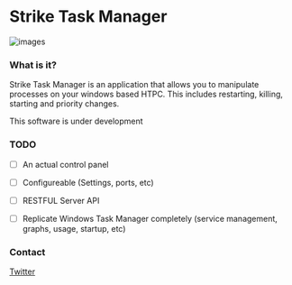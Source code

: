 # Strike Task Manager 

![images](http://i.andrew.im/12bruk.png)

### What is it?

Strike Task Manager is an application that allows you to manipulate processes on your windows based HTPC. This includes restarting, killing, starting and priority changes.

This software is under development 

### TODO

- [ ] An actual control panel

- [ ] Configureable (Settings, ports, etc)

- [ ] RESTFUL Server API 

- [ ] Replicate Windows Task Manager completely (service management, graphs, usage, startup, etc)


### Contact

[Twitter](https://twitter.com/andrewmd5)
